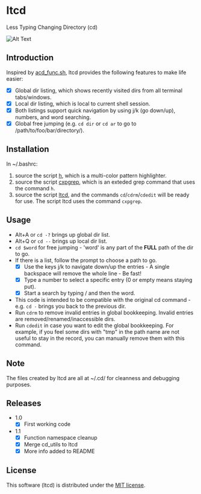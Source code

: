 # ltcd
Less Typing Changing Directory (cd)

![Alt Text](https://github.com/dczhu/ltcd/blob/master/res/cd.gif)

## Introduction
Inspired by [acd_func.sh](http://linuxgazette.net/109/misc/marinov/acd_func.html), ltcd provides the following features to make life easier:

- [x] Global dir listing, which shows recently visited dirs from all terminal tabs/windows.
- [x] Local dir listing, which is local to current shell session.
- [x] Both listings support quick navigation by using j/k (go down/up), numbers, and word searching.
- [x] Global free jumping (e.g. `cd dir` or `cd ar` to go to /path/to/foo/bar/directory/).

## Installation
In ~/.bashrc:
1. source the script [h](https://github.com/dczhu/mch/blob/master/h), which is a multi-color pattern highlighter.
2. source the script [cxpgrep](https://github.com/dczhu/cxpgrep/blob/master/cxpgrep), which is an exteded grep command that uses the command `h`.
3. source the script [ltcd](https://github.com/dczhu/ltcd/blob/master/ltcd), and the commands `cd`/`cdrm`/`cdedit` will be ready for use. The script ltcd uses the command `cxpgrep`.

## Usage
* Alt+A or `cd -?` brings up global dir list.
* Alt+Q or `cd --` brings up local dir list.
* `cd $word` for free jumping - 'word' is any part of the **FULL** path of the dir to go.
* If there is a list, follow the prompt to choose a path to go.
  - [x] Use the keys j/k to navigate down/up the entries - A single backspace will remove the whole line - Be fast!
  - [x] Type a number to select a specific entry (0 or empty means staying put).
  - [x] Start a search by typing / and then the word.
* This code is intended to be compatible with the original cd command - e.g. `cd -` brings you back to the previous dir.
* Run `cdrm` to remove invalid entries in global bookkeeping. Invalid entries are removed/renamed/inaccessible dirs.
* Run `cdedit` in case you want to edit the global bookkeeping. For example, if you feel some dirs with "tmp" in the path name are not useful to stay in the record, you can manually remove them with this command.

## Note
The files created by ltcd are all at ~/.cd/ for cleanness and debugging purposes.

## Releases
* 1.0
  - [x] First working code
* 1.1
  - [x] Function namespace cleanup
  - [x] Merge cd_utils to ltcd
  - [x] More info added to README

## License
This software (ltcd) is distributed under the [MIT license](https://github.com/dczhu/ltcd/blob/master/LICENSE).
